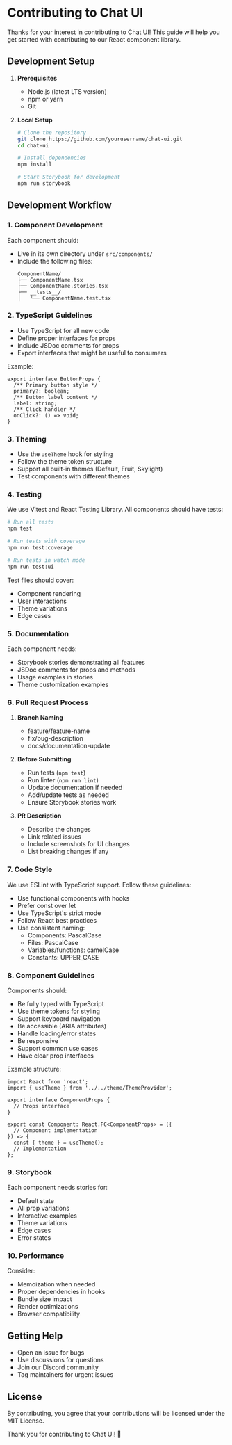 # Contributing to Chat UI

Thanks for your interest in contributing to Chat UI! This guide will help you get started with contributing to our React component library.

## Development Setup

1. **Prerequisites**
   - Node.js (latest LTS version)
   - npm or yarn
   - Git

2. **Local Setup**
   ```bash
   # Clone the repository
   git clone https://github.com/yourusername/chat-ui.git
   cd chat-ui

   # Install dependencies
   npm install

   # Start Storybook for development
   npm run storybook
   ```

## Development Workflow

### 1. Component Development

Each component should:
- Live in its own directory under `src/components/`
- Include the following files:
  ```
  ComponentName/
  ├── ComponentName.tsx
  ├── ComponentName.stories.tsx
  ├── __tests__/
  │   └── ComponentName.test.tsx
  ```

### 2. TypeScript Guidelines

- Use TypeScript for all new code
- Define proper interfaces for props
- Include JSDoc comments for props
- Export interfaces that might be useful to consumers

Example:
```tsx
export interface ButtonProps {
  /** Primary button style */
  primary?: boolean;
  /** Button label content */
  label: string;
  /** Click handler */
  onClick?: () => void;
}
```

### 3. Theming

- Use the `useTheme` hook for styling
- Follow the theme token structure
- Support all built-in themes (Default, Fruit, Skylight)
- Test components with different themes

### 4. Testing

We use Vitest and React Testing Library. All components should have tests:

```bash
# Run all tests
npm test

# Run tests with coverage
npm run test:coverage

# Run tests in watch mode
npm run test:ui
```

Test files should cover:
- Component rendering
- User interactions
- Theme variations
- Edge cases

### 5. Documentation

Each component needs:
- Storybook stories demonstrating all features
- JSDoc comments for props and methods
- Usage examples in stories
- Theme customization examples

### 6. Pull Request Process

1. **Branch Naming**
   - feature/feature-name
   - fix/bug-description
   - docs/documentation-update

2. **Before Submitting**
   - Run tests (`npm test`)
   - Run linter (`npm run lint`)
   - Update documentation if needed
   - Add/update tests as needed
   - Ensure Storybook stories work

3. **PR Description**
   - Describe the changes
   - Link related issues
   - Include screenshots for UI changes
   - List breaking changes if any

### 7. Code Style

We use ESLint with TypeScript support. Follow these guidelines:

- Use functional components with hooks
- Prefer const over let
- Use TypeScript's strict mode
- Follow React best practices
- Use consistent naming:
  - Components: PascalCase
  - Files: PascalCase
  - Variables/functions: camelCase
  - Constants: UPPER_CASE

### 8. Component Guidelines

Components should:
- Be fully typed with TypeScript
- Use theme tokens for styling
- Support keyboard navigation
- Be accessible (ARIA attributes)
- Handle loading/error states
- Be responsive
- Support common use cases
- Have clear prop interfaces

Example structure:
```tsx
import React from 'react';
import { useTheme } from '../../theme/ThemeProvider';

export interface ComponentProps {
  // Props interface
}

export const Component: React.FC<ComponentProps> = ({
  // Component implementation
}) => {
  const { theme } = useTheme();
  // Implementation
};
```

### 9. Storybook

Each component needs stories for:
- Default state
- All prop variations
- Interactive examples
- Theme variations
- Edge cases
- Error states

### 10. Performance

Consider:
- Memoization when needed
- Proper dependencies in hooks
- Bundle size impact
- Render optimizations
- Browser compatibility

## Getting Help

- Open an issue for bugs
- Use discussions for questions
- Join our Discord community
- Tag maintainers for urgent issues

## License

By contributing, you agree that your contributions will be licensed under the MIT License.

Thank you for contributing to Chat UI! 🎉